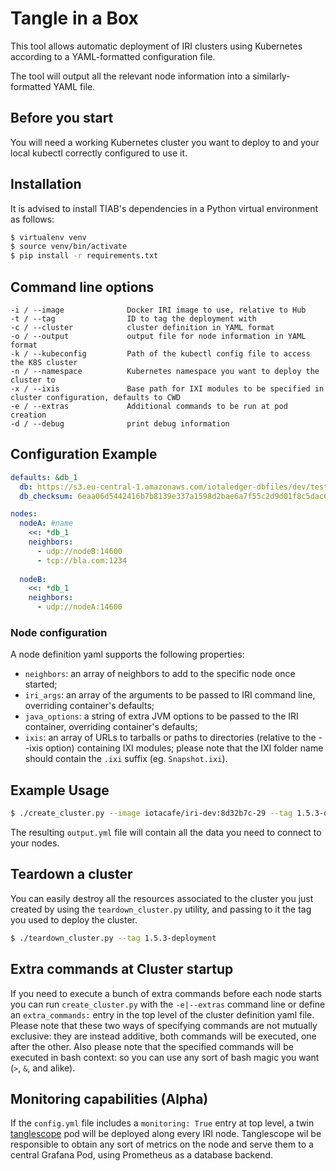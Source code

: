 # Tangle in a Box
This tool allows automatic deployment of IRI clusters using Kubernetes according to a YAML-formatted configuration file.

The tool will output all the relevant node information into a similarly-formatted YAML file.

## Before you start

You will need a working Kubernetes cluster you want to deploy to and your local kubectl correctly configured to use it.

## Installation

It is advised to install TIAB's dependencies in a Python virtual environment as follows:

```bash
$ virtualenv venv
$ source venv/bin/activate
$ pip install -r requirements.txt
```

## Command line options

```
-i / --image              Docker IRI image to use, relative to Hub
-t / --tag                ID to tag the deployment with
-c / --cluster            cluster definition in YAML format
-o / --output             output file for node information in YAML format
-k / --kubeconfig         Path of the kubectl config file to access the K8S cluster
-n / --namespace          Kubernetes namespace you want to deploy the cluster to
-x / --ixis               Base path for IXI modules to be specified in cluster configuration, defaults to CWD
-e / --extras             Additional commands to be run at pod creation
-d / --debug              print debug information
```

## Configuration Example

```yaml
defaults: &db_1
  db: https://s3.eu-central-1.amazonaws.com/iotaledger-dbfiles/dev/testnet_files.tgz
  db_checksum: 6eaa06d5442416b7b8139e337a1598d2bae6a7f55c2d9d01f8c5dac69c004f75

nodes:
  nodeA: #name
    <<: *db_1
    neighbors:
      - udp://nodeB:14600
      - tcp://bla.com:1234
  
  nodeB:
    <<: *db_1
    neighbors:
      - udp://nodeA:14600

```

### Node configuration

A node definition yaml supports the following properties:

* `neighbors`: an array of neighbors to add to the specific node once started;
* `iri_args`: an array of the arguments to be passed to IRI command line, overriding container's defaults;
* `java_options`: a string of extra JVM options to be passed to the IRI container, overriding container's defaults;
* `ixis`: an array of URLs to tarballs or paths to directories (relative to the --ixis option) containing IXI modules; please note that the IXI folder name should contain the `.ixi` suffix (eg. `Snapshot.ixi`).

## Example Usage

```bash
$ ./create_cluster.py --image iotacafe/iri-dev:8d32b7c-29 --tag 1.5.3-deployment --namespace diego --cluster config.yml --output output.yml
```

The resulting `output.yml` file will contain all the data you need to connect to your nodes.

## Teardown a cluster

You can easily destroy all the resources associated to the cluster you just created by using the `teardown_cluster.py` utility, and passing to it the tag you used to deploy the cluster.

```bash
$ ./teardown_cluster.py --tag 1.5.3-deployment
```

## Extra commands at Cluster startup

If you need to execute a bunch of extra commands before each node starts you can run `create_cluster.py` with the `-e|--extras` command line or define an `extra_commands:` entry in the top level of the cluster definition yaml file.
Please note that these two ways of specifying commands are not mutually exclusive: they are instead additive, both commands will be executed, one after the other.
Also please note that the specified commands will be executed in bash context: so you can use any sort of bash magic you want (`>`, `&`, and alike).

## Monitoring capabilities (Alpha)

If the `config.yml` file includes a `monitoring: True` entry at top level, a twin [tanglescope](https://github.com/iotaledger/entangled) pod will be deployed along every IRI node. Tanglescope wil be responsible to obtain any sort of metrics on the node and serve them to a central Grafana Pod, using Prometheus as a database backend.


